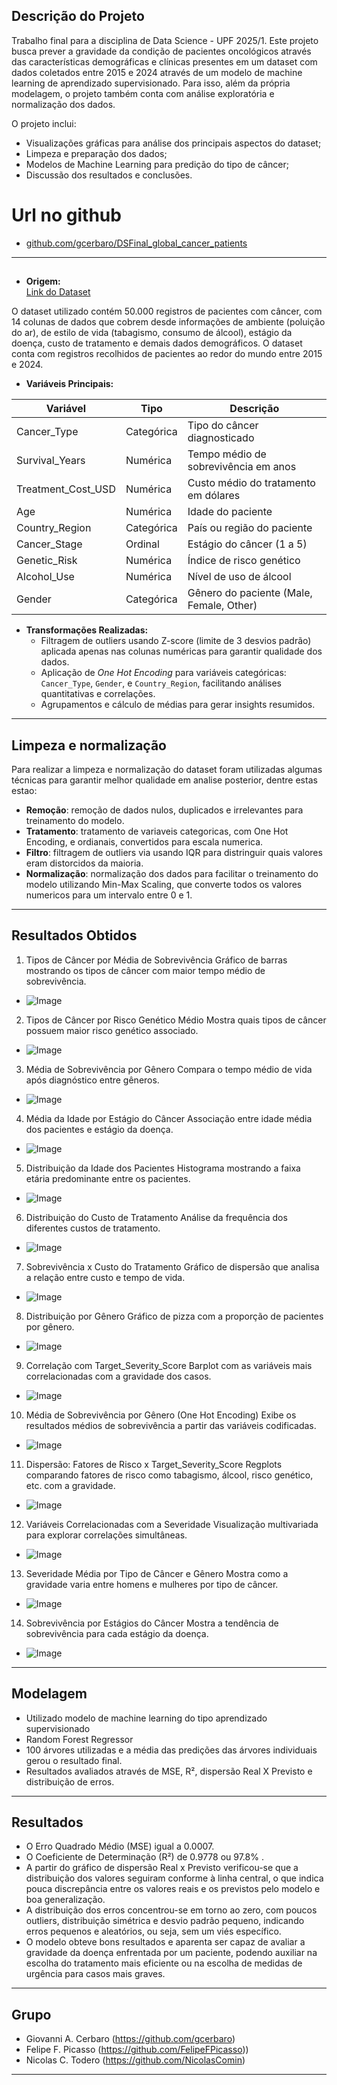 ## Descrição do Projeto
Trabalho final para a disciplina de Data Science - UPF 2025/1.
Este projeto busca prever a gravidade da condição de pacientes oncológicos através das características demográficas e clínicas
presentes em um dataset com dados coletados entre 2015 e 2024 através de um modelo de machine learning de aprendizado supervisionado. Para isso, além da própria modelagem, o projeto também conta com análise exploratória e normalização dos dados.

O projeto inclui:

- Visualizações gráficas para análise dos principais aspectos do dataset;
- Limpeza e preparação dos dados;
- Modelos de Machine Learning para predição do tipo de câncer;
- Discussão dos resultados e conclusões.

# Url no github
- [github.com/gcerbaro/DSFinal_global_cancer_patients](https://github.com/gcerbaro/DSFinal_global_cancer_patients)

---

## 

- **Origem:**  
[Link do Dataset](https://www.kaggle.com/datasets/zahidmughal2343/global-cancer-patients-2015-2024/data)

O dataset utilizado contém 50.000 registros de pacientes com câncer, com 14 colunas de dados que cobrem desde informações de ambiente (poluição do ar), de estilo de vida (tabagismo, consumo de álcool), estágio da doença, custo de tratamento e demais dados demográficos. O dataset conta com registros recolhidos de pacientes ao redor do mundo entre 2015 e 2024.

- **Variáveis Principais:**

| Variável           | Tipo        | Descrição                                      |
|--------------------|-------------|------------------------------------------------|
| Cancer_Type        | Categórica  | Tipo do câncer diagnosticado                     |
| Survival_Years     | Numérica    | Tempo médio de sobrevivência em anos            |
| Treatment_Cost_USD | Numérica    | Custo médio do tratamento em dólares             |
| Age                | Numérica    | Idade do paciente                                |
| Country_Region     | Categórica  | País ou região do paciente                        |
| Cancer_Stage       | Ordinal     | Estágio do câncer (1 a 5)                        |
| Genetic_Risk       | Numérica    | Índice de risco genético                          |
| Alcohol_Use        | Numérica    | Nível de uso de álcool                            |
| Gender             | Categórica  | Gênero do paciente (Male, Female, Other)        |

- **Transformações Realizadas:**
  - Filtragem de outliers usando Z-score (limite de 3 desvios padrão) aplicada apenas nas colunas numéricas para garantir qualidade dos dados.
  - Aplicação de *One Hot Encoding* para variáveis categóricas: `Cancer_Type`, `Gender`, e `Country_Region`, facilitando análises quantitativas e correlações.
  - Agrupamentos e cálculo de médias para gerar insights resumidos.

---
## Limpeza e normalização
Para realizar a limpeza e normalização do dataset foram utilizadas algumas técnicas para garantir melhor qualidade em analise posterior, dentre estas estao:

- **Remoção**: remoção de dados nulos, duplicados e irrelevantes para treinamento do modelo.
- **Tratamento**: tratamento de variaveis categoricas, com One Hot Encoding, e ordianais, convertidos para escala numerica.
- **Filtro**: filtragem de outliers via usando IQR para distringuir quais valores eram distorcidos da maioria.
- **Normalização**: normalização dos dados para facilitar o treinamento do modelo utilizando Min-Max Scaling, que converte todos os valores numericos para um intervalo entre 0 e 1.

---

## Resultados Obtidos

1. Tipos de Câncer por Média de Sobrevivência
Gráfico de barras mostrando os tipos de câncer com maior tempo médio de sobrevivência.

  - ![Image](https://github.com/user-attachments/assets/df33ff37-7c2e-4866-9ef0-5013ff13fab2)

2. Tipos de Câncer por Risco Genético Médio
Mostra quais tipos de câncer possuem maior risco genético associado.

  - ![Image](https://github.com/user-attachments/assets/d661ed92-960e-4d6f-b26e-2006832d69a6)

3. Média de Sobrevivência por Gênero
Compara o tempo médio de vida após diagnóstico entre gêneros.

  - ![Image](https://github.com/user-attachments/assets/577014ca-9cb6-4edf-bdc4-c37564714611)

4. Média da Idade por Estágio do Câncer
Associação entre idade média dos pacientes e estágio da doença.

  - ![Image](https://github.com/user-attachments/assets/ed8d364c-00f8-4f02-b32b-86110ad9608f)


5. Distribuição da Idade dos Pacientes
Histograma mostrando a faixa etária predominante entre os pacientes.

  - ![Image](https://github.com/user-attachments/assets/0ed8d763-86d5-4794-8054-b6e551a65651)


6. Distribuição do Custo de Tratamento
Análise da frequência dos diferentes custos de tratamento.

  - ![Image](https://github.com/user-attachments/assets/e0a48e7f-2d4c-4c7e-a4db-d9b35829190b)


7. Sobrevivência x Custo do Tratamento
Gráfico de dispersão que analisa a relação entre custo e tempo de vida.

  - ![Image](https://github.com/user-attachments/assets/4050b3c4-ea9b-4b47-9174-c9bc2586af40)


8. Distribuição por Gênero
Gráfico de pizza com a proporção de pacientes por gênero.

  - ![Image](https://github.com/user-attachments/assets/c60e2b24-5480-4acd-a10b-a39bc14298ae)


9. Correlação com Target_Severity_Score
Barplot com as variáveis mais correlacionadas com a gravidade dos casos.

  - ![Image](https://github.com/user-attachments/assets/a2b1acaf-0575-40b4-9a33-a2812b8ae0a5)


10. Média de Sobrevivência por Gênero (One Hot Encoding)
Exibe os resultados médios de sobrevivência a partir das variáveis codificadas.

  - ![Image](https://github.com/user-attachments/assets/3f58c162-7c84-40f7-9dfe-1cc47a87ace3)


11. Dispersão: Fatores de Risco x Target_Severity_Score
Regplots comparando fatores de risco como tabagismo, álcool, risco genético, etc. com a gravidade.

  - ![Image](https://github.com/user-attachments/assets/07562eb5-b2af-4ff2-91f8-a6e2e4b8c332)


12. Variáveis Correlacionadas com a Severidade
Visualização multivariada para explorar correlações simultâneas.

  - ![Image](https://github.com/user-attachments/assets/744ea238-4225-45a6-a606-bf37ffbe4c85)

13. Severidade Média por Tipo de Câncer e Gênero
Mostra como a gravidade varia entre homens e mulheres por tipo de câncer.

  - ![Image](https://github.com/user-attachments/assets/2c6ac3a5-2232-4389-bf27-62f2d0d6568b)


14. Sobrevivência por Estágios do Câncer
Mostra a tendência de sobrevivência para cada estágio da doença.

  - ![Image](https://github.com/user-attachments/assets/c995e3f2-e647-4d70-ad8c-6d9f4885ad0f)

---

## Modelagem
- Utilizado modelo de machine learning do tipo aprendizado supervisionado
- Random Forest Regressor
- 100 árvores utilizadas e a média das predições das árvores individuais gerou o resultado final.
- Resultados avaliados através de MSE, R², dispersão Real X Previsto e distribuição de erros. 

---

## Resultados

- O Erro Quadrado Médio (MSE) igual a 0.0007.
- O Coeficiente de Determinação (R²) de 0.9778 ou 97.8% .
- A partir do gráfico de dispersão Real x Previsto verificou-se que a distribuição dos valores seguiram
conforme à linha central, o que indica pouca discrepância entre os valores reais e os previstos pelo modelo e boa generalização.
- A distribuição dos erros concentrou-se em torno ao zero, com poucos outliers, distribuição simétrica e desvio padrão pequeno, indicando erros pequenos e aleatórios, ou seja, sem um viés específico.
- O modelo obteve bons resultados e aparenta ser capaz de avaliar a gravidade da doença enfrentada por um paciente, podendo auxiliar na escolha do tratamento mais eficiente ou na escolha de medidas de urgência para casos mais graves.

---

## Grupo
- Giovanni A. Cerbaro (https://github.com/gcerbaro)
- Felipe F. Picasso (https://github.com/FelipeFPicasso))
- Nicolas C. Todero (https://github.com/NicolasComin)

---
